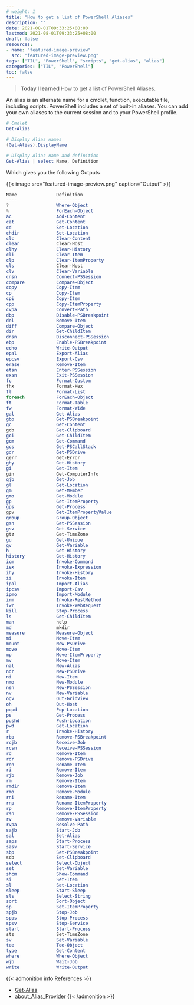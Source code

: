 ```yaml
---
# weight: 1
title: "How to get a list of PowerShell Aliases"
description: ""
date: 2021-08-01T09:33:25+08:00
lastmod: 2021-08-01T09:33:25+08:00
draft: false
resources:
- name: "featured-image-preview"
  src: "featured-image-preview.png"
tags: ["TIL", "PowerShell", "scripts", "get-alias", "alias"]
categories: ["TIL", "PowerShell"]
toc: false
---
```


> **Today I learned** How to get a list of PowerShell Aliases.

An alias is an alternate name for a cmdlet, function, executable file, including scripts. PowerShell includes a set of built-in aliases. You can add your own aliases to the current session and to your PowerShell profile.

<!--more-->

```powershell
# Cmdlet
Get-Alias

# Display Alias names
(Get-Alias).DisplayName

# Display Alias name and definition
Get-Alias | select Name, Definition
```

Which gives you the following Outputs

{{< image src="featured-image-preview.png" caption="Output" >}}

```powershell
Name               Definition
----               ----------
?                  Where-Object
%                  ForEach-Object
ac                 Add-Content
cat                Get-Content
cd                 Set-Location
chdir              Set-Location
clc                Clear-Content
clear              Clear-Host
clhy               Clear-History
cli                Clear-Item
clp                Clear-ItemProperty
cls                Clear-Host
clv                Clear-Variable
cnsn               Connect-PSSession
compare            Compare-Object
copy               Copy-Item
cp                 Copy-Item
cpi                Copy-Item
cpp                Copy-ItemProperty
cvpa               Convert-Path
dbp                Disable-PSBreakpoint
del                Remove-Item
diff               Compare-Object
dir                Get-ChildItem
dnsn               Disconnect-PSSession
ebp                Enable-PSBreakpoint
echo               Write-Output
epal               Export-Alias
epcsv              Export-Csv
erase              Remove-Item
etsn               Enter-PSSession
exsn               Exit-PSSession
fc                 Format-Custom
fhx                Format-Hex
fl                 Format-List
foreach            ForEach-Object
ft                 Format-Table
fw                 Format-Wide
gal                Get-Alias
gbp                Get-PSBreakpoint
gc                 Get-Content
gcb                Get-Clipboard
gci                Get-ChildItem
gcm                Get-Command
gcs                Get-PSCallStack
gdr                Get-PSDrive
gerr               Get-Error
ghy                Get-History
gi                 Get-Item
gin                Get-ComputerInfo
gjb                Get-Job
gl                 Get-Location
gm                 Get-Member
gmo                Get-Module
gp                 Get-ItemProperty
gps                Get-Process
gpv                Get-ItemPropertyValue
group              Group-Object
gsn                Get-PSSession
gsv                Get-Service
gtz                Get-TimeZone
gu                 Get-Unique
gv                 Get-Variable
h                  Get-History
history            Get-History
icm                Invoke-Command
iex                Invoke-Expression
ihy                Invoke-History
ii                 Invoke-Item
ipal               Import-Alias
ipcsv              Import-Csv
ipmo               Import-Module
irm                Invoke-RestMethod
iwr                Invoke-WebRequest
kill               Stop-Process
ls                 Get-ChildItem
man                help
md                 mkdir
measure            Measure-Object
mi                 Move-Item
mount              New-PSDrive
move               Move-Item
mp                 Move-ItemProperty
mv                 Move-Item
nal                New-Alias
ndr                New-PSDrive
ni                 New-Item
nmo                New-Module
nsn                New-PSSession
nv                 New-Variable
ogv                Out-GridView
oh                 Out-Host
popd               Pop-Location
ps                 Get-Process
pushd              Push-Location
pwd                Get-Location
r                  Invoke-History
rbp                Remove-PSBreakpoint
rcjb               Receive-Job
rcsn               Receive-PSSession
rd                 Remove-Item
rdr                Remove-PSDrive
ren                Rename-Item
ri                 Remove-Item
rjb                Remove-Job
rm                 Remove-Item
rmdir              Remove-Item
rmo                Remove-Module
rni                Rename-Item
rnp                Rename-ItemProperty
rp                 Remove-ItemProperty
rsn                Remove-PSSession
rv                 Remove-Variable
rvpa               Resolve-Path
sajb               Start-Job
sal                Set-Alias
saps               Start-Process
sasv               Start-Service
sbp                Set-PSBreakpoint
scb                Set-Clipboard
select             Select-Object
set                Set-Variable
shcm               Show-Command
si                 Set-Item
sl                 Set-Location
sleep              Start-Sleep
sls                Select-String
sort               Sort-Object
sp                 Set-ItemProperty
spjb               Stop-Job
spps               Stop-Process
spsv               Stop-Service
start              Start-Process
stz                Set-TimeZone
sv                 Set-Variable
tee                Tee-Object
type               Get-Content
where              Where-Object
wjb                Wait-Job
write              Write-Output
```

{{< admonition info References >}}
<!---
:(far fa-bookmark fa-fw): Bookmark this page for easy future reference!
--->
- [Get-Alias](https://docs.microsoft.com/en-us/powershell/module/microsoft.powershell.utility/get-alias?view=powershell-7.1)
- [about_Alias_Provider](https://docs.microsoft.com/en-us/powershell/module/microsoft.powershell.core/about/about_alias_provider?view=powershell-7.1)
{{< /admonition >}}
